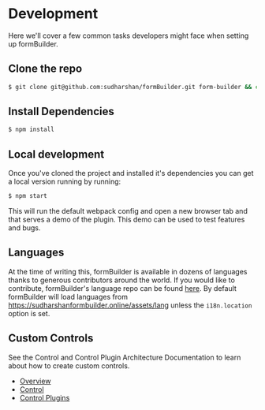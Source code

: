 # Development

Here we'll cover a few common tasks developers might face when setting up formBuilder.

## Clone the repo

```bash
$ git clone git@github.com:sudharshan/formBuilder.git form-builder && cd form-builder
```

## Install Dependencies

```bash
$ npm install
```

## Local development

Once you've cloned the project and installed it's dependencies you can get a local version running by running:

```bash
$ npm start
```

This will run the default webpack config and open a new browser tab and that serves a demo of the plugin. This demo can be used to test features and bugs.

## Languages

At the time of writing this, formBuilder is available in dozens of languages thanks to generous contributors around the world. If you would like to contribute, formBuilder's language repo can be found [here](https://github.com/sudharshan/formBuilder-languages). By default formBuilder will load languages from https://sudharshanformbuilder.online/assets/lang unless the `i18n.location` option is set.

## Custom Controls

See the Control and Control Plugin Architecture Documentation to learn about how to create custom controls.

- [Overview](https://sudharshanformbuilder.online/docs/formBuilder/overview/)
- [Control](https://sudharshanformbuilder.online/docs/formBuilder/controls/)
- [Control Plugins](https://sudharshanformbuilder.online/docs/formBuilder/control-plugins/)
